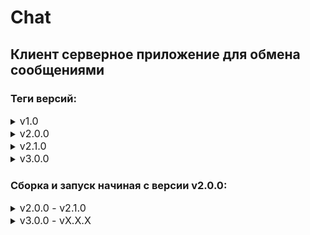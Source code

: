 # Chat

## Клиент серверное приложение для обмена сообщениями

### Теги версий:

<details>
<summary><span style="font-size: medium;"> v1.0</summary>
Клиент и сервер реализованы с использованием java 8 без фреймворков на IO сокетах.
</details>

<details>
<summary><span style="font-size: medium;"> v2.0.0</summary>
<ol>  </ol>
<p style="text-align: left;"><strong>Изменения:</strong></p>
<ol>
<li> Переход на Java 17.</li>
<li style="text-align: left;">Клиент и сервер реализованы на netty.</li>
<li> Добавлена система сборки Maven</li>
<li> Настройки подключения вынесены в application.properties</li>
<li> Структура проекта разделена на 3 модуля: </li>
<ul>
<li>Server</li>
<li>Client</li>
<li>Common - общие ресурсы необходимые для работы основных модулей (включен в клиент и сервер как зависимость для сборки) </li>
</ul>
<li> Добавлен логгер Logback</li>
</ol>

</details>

<details>
<summary><span style="font-size: medium;"> v2.1.0</summary>
<ol>  </ol>
<p style="text-align: left;"><strong>Изменения:</strong></p>
<ol>
<li> Изменен механизм передачи сообщений с серилизованнх объектов на строки с использованием JSON формата. Использована библиотека Jackson</li>
</ol>
</details>

<details>
<summary><span style="font-size: medium;"> v3.0.0</summary>
<ol>  </ol>
<p style="text-align: left;"><strong>Изменения:</strong></p>
<ol>
<li>В основе архитектуры лежит принцип IoC и DI</li>
<li>Данные теперь не сериализуются в локальном хранилище, а сохраняются в БД</li>
<li>Добавлен функционал чат румов, при входе в чат выводится 30 последних сообщений</li>
<li>Добавлены таблицы в БД для пользователя, комнаты и сообщений и созданы соответствующие модели</li>
<li>Реализованы DAO для моделей</li>
<li>Хранение паролей организовано в зашифрованном виде с помощью BCryptPasswordEncoder</li>
<li>реализованы следующие функции меню (регистрация, вход), рум меню (создание комнаты, выбор комнаты) </li>
</ol>
</details>

### Сборка и запуск начиная с версии v2.0.0:

<details>
<summary><span style="font-size: medium;"> v2.0.0 - v2.1.0</summary>

<p style="text-align: left;"><strong>Сборка и запуск:</strong></p>

<ol>
<li>Настройки проекта application.properties</li>
<ul>
<li>server.port - порт на котором работает сервер</li>
<li>server.host - ip адрес сервера</li>
<li>server.users - путь по которому будет проводится сохранение пользователей в файл </li>
</ul>
<li><code>mnv clean package</code> - сборка проекта</li>
<li><code>java -jar Server/target/Server-jar-with-dependencies.jar</code> - запуск сервера</li>
<li><code>java -jar Client/target/Client-jar-with-dependencies.jar</code> - запуск клиента</li>
</ol>
</details>

<details>
<summary><span style="font-size: medium;"> v3.0.0 - vX.X.X</summary>

<p style="text-align: left;"><strong>Сборка и запуск:</strong></p>

<ol>
<li>Настройки проекта application.properties</li>
<ul>
<li>server.port - порт на котором работает сервер</li>
<li>server.host - ip адрес сервера</li>
<li>server.users - путь по которому будет проводится сохранение пользователей в файл </li>
</ul>
<li><code>docker-compose up</code> - запуск postgres и pgAdmin</li>
<li><code>mnv clean package</code> - сборка проекта</li>
<li><code>java -jar Server/target/Server-jar-with-dependencies.jar</code> - запуск сервера</li>
<li><code>java -jar Client/target/Client-jar-with-dependencies.jar</code> - запуск клиента</li>
</ol>
</details>